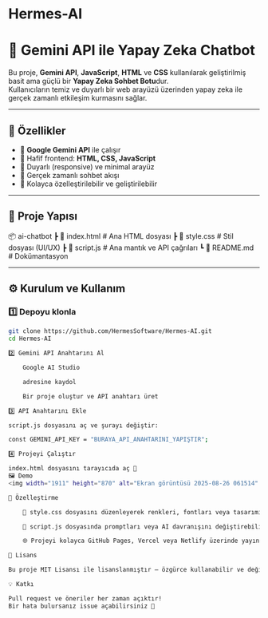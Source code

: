 # Hermes-AI
# 🤖 Gemini API ile Yapay Zeka Chatbot

Bu proje, **Gemini API**, **JavaScript**, **HTML** ve **CSS** kullanılarak geliştirilmiş basit ama güçlü bir **Yapay Zeka Sohbet Botu**dur.  
Kullanıcıların temiz ve duyarlı bir web arayüzü üzerinden yapay zeka ile gerçek zamanlı etkileşim kurmasını sağlar.

---

## 🚀 Özellikler
- 🔹 **Google Gemini API** ile çalışır
- 🔹 Hafif frontend: **HTML, CSS, JavaScript**
- 🔹 Duyarlı (responsive) ve minimal arayüz
- 🔹 Gerçek zamanlı sohbet akışı
- 🔹 Kolayca özelleştirilebilir ve geliştirilebilir

---

## 📂 Proje Yapısı

📦 ai-chatbot
┣ 📜 index.html # Ana HTML dosyası
┣ 📜 style.css # Stil dosyası (UI/UX)
┣ 📜 script.js # Ana mantık ve API çağrıları
┗ 📜 README.md # Dokümantasyon


---

## ⚙️ Kurulum ve Kullanım

### 1️⃣ Depoyu klonla
```bash
git clone https://github.com/HermesSoftware/Hermes-AI.git
cd Hermes-AI

2️⃣ Gemini API Anahtarını Al

    Google AI Studio

    adresine kaydol

    Bir proje oluştur ve API anahtarı üret

3️⃣ API Anahtarını Ekle

script.js dosyasını aç ve şurayı değiştir:

const GEMINI_API_KEY = "BURAYA_API_ANAHTARINI_YAPIŞTIR";

4️⃣ Projeyi Çalıştır

index.html dosyasını tarayıcıda aç 🎉
🖼️ Demo
<img width="1911" height="870" alt="Ekran görüntüsü 2025-08-26 061514" src="https://github.com/user-attachments/assets/d0b8dc9a-215f-4742-97a3-151d574703bd" />

🔧 Özelleştirme

    🎨 style.css dosyasını düzenleyerek renkleri, fontları veya tasarımı değiştirebilirsin

    🤖 script.js dosyasında promptları veya AI davranışını değiştirebilirsin

    🌐 Projeyi kolayca GitHub Pages, Vercel veya Netlify üzerinde yayınlayabilirsin

📜 Lisans

Bu proje MIT Lisansı ile lisanslanmıştır – özgürce kullanabilir ve değiştirebilirsiniz.

💡 Katkı

Pull request ve öneriler her zaman açıktır!
Bir hata bulursanız issue açabilirsiniz 🙌

